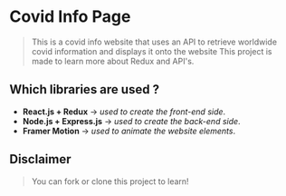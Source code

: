 # Covid Info Page
>This is a covid info website that uses an API to retrieve worldwide covid information and displays it onto the website
> This project is made to learn more about Redux and API's.

## Which libraries are used ?
- **React.js + Redux** -> _used to create the front-end side_.
- **Node.js + Express.js** -> _used to create the back-end side_.
- **Framer Motion** -> _used to animate the website elements_.

## Disclaimer
> You can fork or clone this project to learn!

